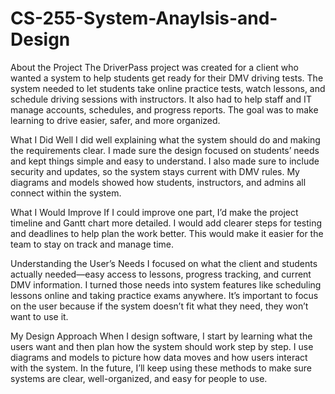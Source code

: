 # CS-255-System-Anaylsis-and-Design

About the Project
The DriverPass project was created for a client who wanted a system to help students get ready for their DMV driving tests. The system needed to let students take online practice tests, watch lessons, and schedule driving sessions with instructors. It also had to help staff and IT manage accounts, schedules, and progress reports. The goal was to make learning to drive easier, safer, and more organized.

What I Did Well
I did well explaining what the system should do and making the requirements clear. I made sure the design focused on students’ needs and kept things simple and easy to understand. I also made sure to include security and updates, so the system stays current with DMV rules. My diagrams and models showed how students, instructors, and admins all connect within the system.

What I Would Improve
If I could improve one part, I’d make the project timeline and Gantt chart more detailed. I would add clearer steps for testing and deadlines to help plan the work better. This would make it easier for the team to stay on track and manage time.

Understanding the User’s Needs
I focused on what the client and students actually needed—easy access to lessons, progress tracking, and current DMV information. I turned those needs into system features like scheduling lessons online and taking practice exams anywhere. It’s important to focus on the user because if the system doesn’t fit what they need, they won’t want to use it.

My Design Approach
When I design software, I start by learning what the users want and then plan how the system should work step by step. I use diagrams and models to picture how data moves and how users interact with the system. In the future, I’ll keep using these methods to make sure systems are clear, well-organized, and easy for people to use.
